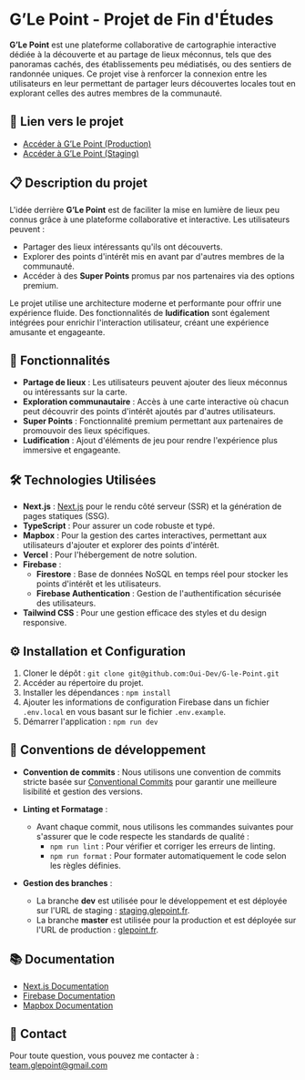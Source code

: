 # G’Le Point - Projet de Fin d'Études

**G’Le Point** est une plateforme collaborative de cartographie interactive dédiée à la découverte et au partage de lieux méconnus, tels que des panoramas cachés, des établissements peu médiatisés, ou des sentiers de randonnée uniques. Ce projet vise à renforcer la connexion entre les utilisateurs en leur permettant de partager leurs découvertes locales tout en explorant celles des autres membres de la communauté.

## 📍 Lien vers le projet

- [Accéder à G’Le Point (Production)](https://glepoint.fr/)
- [Accéder à G’Le Point (Staging)](https://staging.glepoint.fr/)

## 📋 Description du projet

L'idée derrière **G’Le Point** est de faciliter la mise en lumière de lieux peu connus grâce à une plateforme collaborative et interactive. Les utilisateurs peuvent :

- Partager des lieux intéressants qu'ils ont découverts.
- Explorer des points d'intérêt mis en avant par d'autres membres de la communauté.
- Accéder à des **Super Points** promus par nos partenaires via des options premium.

Le projet utilise une architecture moderne et performante pour offrir une expérience fluide. Des fonctionnalités de **ludification** sont également intégrées pour enrichir l'interaction utilisateur, créant une expérience amusante et engageante.

## 🚀 Fonctionnalités

- **Partage de lieux** : Les utilisateurs peuvent ajouter des lieux méconnus ou intéressants sur la carte.
- **Exploration communautaire** : Accès à une carte interactive où chacun peut découvrir des points d'intérêt ajoutés par d'autres utilisateurs.
- **Super Points** : Fonctionnalité premium permettant aux partenaires de promouvoir des lieux spécifiques.
- **Ludification** : Ajout d'éléments de jeu pour rendre l'expérience plus immersive et engageante.

## 🛠️ Technologies Utilisées

- **Next.js** : [Next.js](https://nextjs.org/) pour le rendu côté serveur (SSR) et la génération de pages statiques (SSG).
- **TypeScript** : Pour assurer un code robuste et typé.
- **Mapbox** : Pour la gestion des cartes interactives, permettant aux utilisateurs d'ajouter et explorer des points d'intérêt.
- **Vercel** : Pour l'hébergement de notre solution.
- **Firebase** :
  - **Firestore** : Base de données NoSQL en temps réel pour stocker les points d'intérêt et les utilisateurs.
  - **Firebase Authentication** : Gestion de l'authentification sécurisée des utilisateurs.
- **Tailwind CSS** : Pour une gestion efficace des styles et du design responsive.

## ⚙️ Installation et Configuration

1. Cloner le dépôt : `git clone git@github.com:Oui-Dev/G-le-Point.git`
2. Accéder au répertoire du projet.
3. Installer les dépendances : `npm install`
4. Ajouter les informations de configuration Firebase dans un fichier `.env.local` en vous basant sur le fichier `.env.example`.
5. Démarrer l'application : `npm run dev`

## 📝 Conventions de développement

- **Convention de commits** : Nous utilisons une convention de commits stricte basée sur [Conventional Commits](https://www.conventionalcommits.org/en/v1.0.0/) pour garantir une meilleure lisibilité et gestion des versions.

- **Linting et Formatage** :

  - Avant chaque commit, nous utilisons les commandes suivantes pour s'assurer que le code respecte les standards de qualité :
    - `npm run lint` : Pour vérifier et corriger les erreurs de linting.
    - `npm run format` : Pour formater automatiquement le code selon les règles définies.

- **Gestion des branches** :
  - La branche **dev** est utilisée pour le développement et est déployée sur l'URL de staging : [staging.glepoint.fr](https://staging.glepoint.fr).
  - La branche **master** est utilisée pour la production et est déployée sur l'URL de production : [glepoint.fr](https://glepoint.fr).

## 📚 Documentation

- [Next.js Documentation](https://nextjs.org/docs)
- [Firebase Documentation](https://firebase.google.com/docs)
- [Mapbox Documentation](https://docs.mapbox.com/)

## 📧 Contact

Pour toute question, vous pouvez me contacter à : [team.glepoint@gmail.com](mailto:team.glepoint@gmail.com)
